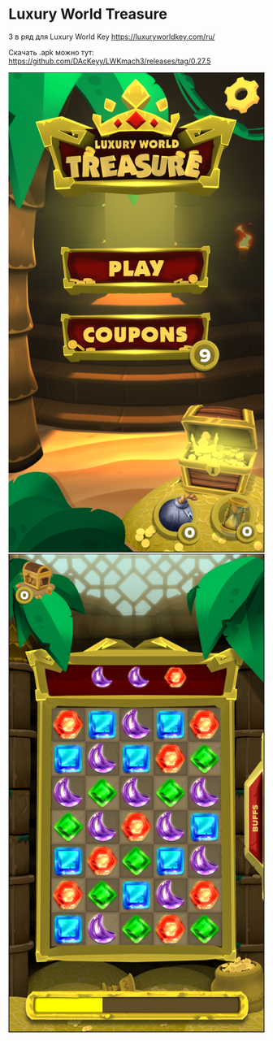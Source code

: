 # Luxury World Treasure

3 в ряд для Luxury World Key https://luxuryworldkey.com/ru/

Скачать .apk можно тут: https://github.com/DAcKeyy/LWKmach3/releases/tag/0.27.5

![](Menu.png)
![](Game.png)
